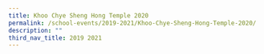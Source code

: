 ```yaml
---
title: Khoo Chye Sheng Hong Temple 2020
permalink: /school-events/2019-2021/Khoo-Chye-Sheng-Hong-Temple-2020/
description: ""
third_nav_title: 2019 2021
---
```

